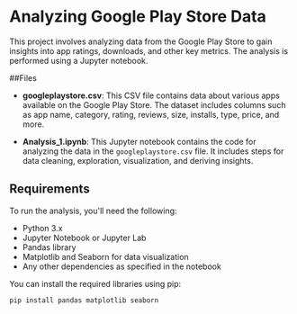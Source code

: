 # Analyzing Google Play Store Data

This project involves analyzing data from the Google Play Store to gain insights into app ratings, downloads, and other key metrics. The analysis is performed using a Jupyter notebook.

##Files

- **googleplaystore.csv**: This CSV file contains data about various apps available on the Google Play Store. The dataset includes columns such as app name, category, rating, reviews, size, installs, type, price, and more.

- **Analysis_1.ipynb**: This Jupyter notebook contains the code for analyzing the data in the `googleplaystore.csv` file. It includes steps for data cleaning, exploration, visualization, and deriving insights.

## Requirements

To run the analysis, you'll need the following:

- Python 3.x
- Jupyter Notebook or Jupyter Lab
- Pandas library
- Matplotlib and Seaborn for data visualization
- Any other dependencies as specified in the notebook

You can install the required libraries using pip:

```bash
pip install pandas matplotlib seaborn
